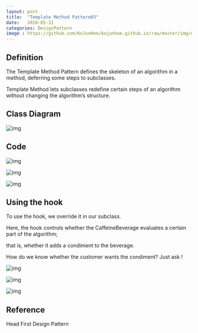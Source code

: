 ```yaml
---
layout: post
title:  "Template Method Pattern03"
date:   2018-05-31
categories: DesignPattern
image : https://github.com/KoJunHee/kojunhee.github.io/raw/master/img/dpci.png
---
```


## Definition 

The Template Method Pattern defines the skeleton of an algorithm in a method, deferring some steps to subclasses. 

Template Method lets subclasses redefine certain steps of an algorithm without changing the algorithm’s structure. 

## Class Diagram

![img](https://github.com/KoJunHee/kojunhee.github.io/raw/master/img/templateh01.png)

## Code

![img](https://github.com/KoJunHee/kojunhee.github.io/raw/master/img/tmppattern01.png) 

![img](https://github.com/KoJunHee/kojunhee.github.io/raw/master/img/tmppattern02.png) 

![img](https://github.com/KoJunHee/kojunhee.github.io/raw/master/img/tmppattern03.png)

## Using the hook 

To use the hook, we override it in our subclass. 

Here, the hook controls whether the CaffeineBeverage evaluates a certain part of the algorithm; 

that is, whether it adds a condiment to the beverage. 

How do we know whether the customer wants the condiment? Just ask ! 

![img](https://github.com/KoJunHee/kojunhee.github.io/raw/master/img/tmppattern04.png)

![img](https://github.com/KoJunHee/kojunhee.github.io/raw/master/img/tmppattern05.png)

![img](https://github.com/KoJunHee/kojunhee.github.io/raw/master/img/tmppattern06.png)

## Reference

Head First Design Pattern